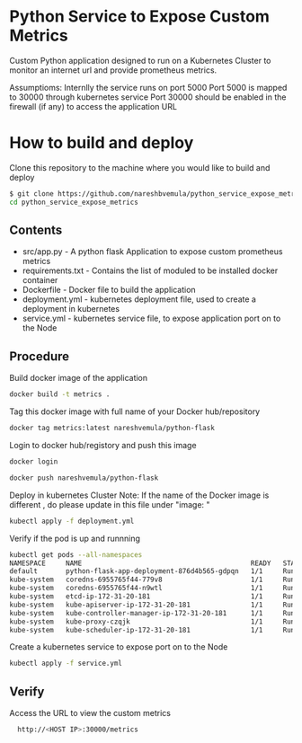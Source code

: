 # Python Service to Expose Custom Metrics
Custom Python application designed to run on a Kubernetes Cluster to monitor an internet url and provide prometheus metrics.

Assumptioms:
  Internlly the service runs on port 5000
  Port 5000 is mapped to 30000 through kubernetes service
  Port 30000 should be enabled in the firewall (if any) to access the application URL

# How to build and deploy
Clone this repository to the machine where you would like to build and deploy

```bash
$ git clone https://github.com/nareshbvemula/python_service_expose_metrics.git
cd python_service_expose_metrics
```
## Contents 
* src/app.py - A python flask Application to expose custom prometheus metrics
* requirements.txt - Contains the list of moduled to be installed docker container
* Dockerfile - Docker file to build the application 
* deployment.yml - kubernetes deployment file, used to create a deployment in kubernetes
* service.yml - kubernetes service file, to expose application port on to the Node

## Procedure
Build docker image of the application
```bash
docker build -t metrics .
```
Tag this docker image with full name of your Docker hub/repository
```bash
docker tag metrics:latest nareshvemula/python-flask
```
Login to docker hub/registory and push this image
```bash
docker login
```
```bash
docker push nareshvemula/python-flask
```
Deploy in kubernetes Cluster
Note: If the name of the Docker image is different , do please update in this file under "image: <Name of the docker image>"
```bash
kubectl apply -f deployment.yml
```
Verify if the pod is up and runnning 
```bash
kubectl get pods --all-namespaces
NAMESPACE     NAME                                          READY   STATUS    RESTARTS   AGE
default       python-flask-app-deployment-876d4b565-gdpqn   1/1     Running   0          41s
kube-system   coredns-6955765f44-779v8                      1/1     Running   0          2m39s
kube-system   coredns-6955765f44-n9wtl                      1/1     Running   0          2m39s
kube-system   etcd-ip-172-31-20-181                         1/1     Running   0          2m47s
kube-system   kube-apiserver-ip-172-31-20-181               1/1     Running   0          2m47s
kube-system   kube-controller-manager-ip-172-31-20-181      1/1     Running   0          2m47s
kube-system   kube-proxy-czqjk                              1/1     Running   0          2m39s
kube-system   kube-scheduler-ip-172-31-20-181               1/1     Running   0          2m47s
```
Create a kubernetes service to expose port on to the Node
```bash
kubectl apply -f service.yml 
```
## Verify
Access the URL to view the custom metrics
```bash
  http://<HOST IP>:30000/metrics
```
  
